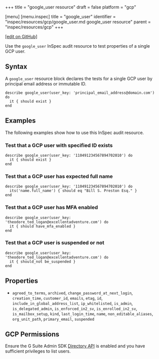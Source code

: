 +++
title = "google_user resource"
draft = false
platform = "gcp"

[menu]
  [menu.inspec]
    title = "google_user"
    identifier = "inspec/resources/gcp/google_user.md google_user resource"
    parent = "inspec/resources/gcp"
+++

[\[edit on GitHub\]](https://github.com/inspec/inspec/blob/master/docs-chef-io/content/inspec/resources/google_user.md)

Use the `google_user` InSpec audit resource to test properties of a single GCP user.

## Syntax

A `google_user` resource block declares the tests for a single GCP user by principal email address or immutable ID.

    describe google_user(user_key: 'principal_email_address@domain.com') do
      it { should exist }
    end

## Examples

The following examples show how to use this InSpec audit resource.

### Test that a GCP user with specified ID exists

    describe google_user(user_key: '110491234567894702010') do
      it { should exist }
    end

### Test that a GCP user has expected full name

    describe google_user(user_key: '110491234567894702010') do
      its('name.full_name') { should eq "Bill S. Preston Esq." }
    end

### Test that a GCP user has MFA enabled

    describe google_user(user_key: 'theodore_ted_logan@excellentadventure.com') do
      it { should have_mfa_enabled }
    end

### Test that a GCP user is suspended or not

    describe google_user(user_key: 'theodore_ted_logan@excellentadventure.com') do
      it { should_not be_suspended }
    end

## Properties

- `agreed_to_terms`, `archived`, `change_password_at_next_login`, `creation_time`, `customer_id`, `emails`, `etag`, `id`, `include_in_global_address_list`, `ip_whitelisted`, `is_admin`, `is_delegated_admin`, `is_enforced_in2_sv`, `is_enrolled_in2_sv`, `is_mailbox_setup`, `kind`, `last_login_time`, `name`, `non_editable_aliases`, `org_unit_path`, `primary_email`, `suspended`

## GCP Permissions

Ensure the G Suite Admin SDK [Directory API](https://developers.google.com/admin-sdk/directory/) is enabled and you have sufficient privileges to list users.
